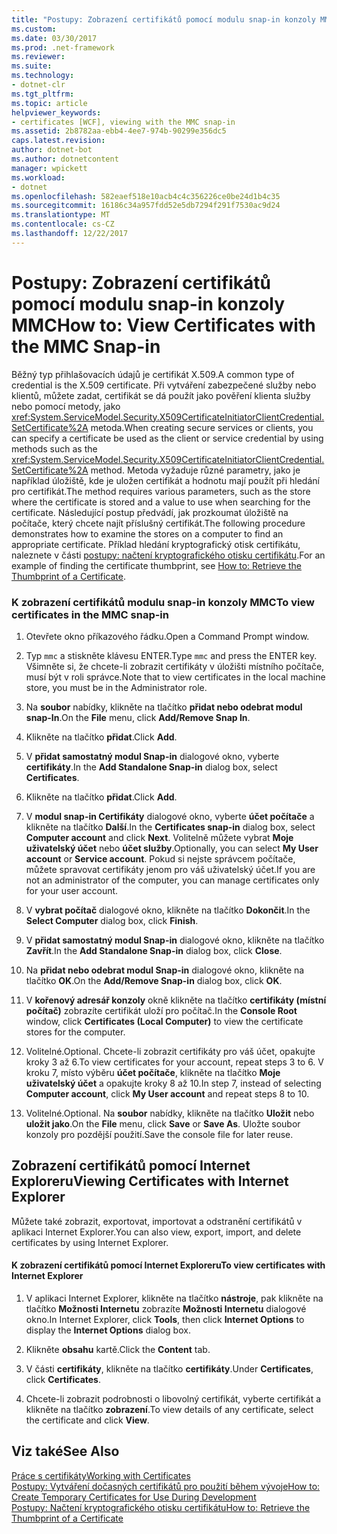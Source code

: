 ```yaml
---
title: "Postupy: Zobrazení certifikátů pomocí modulu snap-in konzoly MMC"
ms.custom: 
ms.date: 03/30/2017
ms.prod: .net-framework
ms.reviewer: 
ms.suite: 
ms.technology:
- dotnet-clr
ms.tgt_pltfrm: 
ms.topic: article
helpviewer_keywords:
- certificates [WCF], viewing with the MMC snap-in
ms.assetid: 2b8782aa-ebb4-4ee7-974b-90299e356dc5
caps.latest.revision: 
author: dotnet-bot
ms.author: dotnetcontent
manager: wpickett
ms.workload:
- dotnet
ms.openlocfilehash: 582eaef518e10acb4c4c356226ce0be24d1b4c35
ms.sourcegitcommit: 16186c34a957fdd52e5db7294f291f7530ac9d24
ms.translationtype: MT
ms.contentlocale: cs-CZ
ms.lasthandoff: 12/22/2017
---
```

# <a name="how-to-view-certificates-with-the-mmc-snap-in"></a><span data-ttu-id="e9743-102">Postupy: Zobrazení certifikátů pomocí modulu snap-in konzoly MMC</span><span class="sxs-lookup"><span data-stu-id="e9743-102">How to: View Certificates with the MMC Snap-in</span></span>
<span data-ttu-id="e9743-103">Běžný typ přihlašovacích údajů je certifikát X.509.</span><span class="sxs-lookup"><span data-stu-id="e9743-103">A common type of credential is the X.509 certificate.</span></span> <span data-ttu-id="e9743-104">Při vytváření zabezpečené služby nebo klientů, můžete zadat, certifikát se dá použít jako pověření klienta služby nebo pomocí metody, jako <xref:System.ServiceModel.Security.X509CertificateInitiatorClientCredential.SetCertificate%2A> metoda.</span><span class="sxs-lookup"><span data-stu-id="e9743-104">When creating secure services or clients, you can specify a certificate be used as the client or service credential by using methods such as the <xref:System.ServiceModel.Security.X509CertificateInitiatorClientCredential.SetCertificate%2A> method.</span></span> <span data-ttu-id="e9743-105">Metoda vyžaduje různé parametry, jako je například úložiště, kde je uložen certifikát a hodnotu mají použít při hledání pro certifikát.</span><span class="sxs-lookup"><span data-stu-id="e9743-105">The method requires various parameters, such as the store where the certificate is stored and a value to use when searching for the certificate.</span></span> <span data-ttu-id="e9743-106">Následující postup předvádí, jak prozkoumat úložiště na počítače, který chcete najít příslušný certifikát.</span><span class="sxs-lookup"><span data-stu-id="e9743-106">The following procedure demonstrates how to examine the stores on a computer to find an appropriate certificate.</span></span> <span data-ttu-id="e9743-107">Příklad hledání kryptografický otisk certifikátu, naleznete v části [postupy: načtení kryptografického otisku certifikátu](../../../../docs/framework/wcf/feature-details/how-to-retrieve-the-thumbprint-of-a-certificate.md).</span><span class="sxs-lookup"><span data-stu-id="e9743-107">For an example of finding the certificate thumbprint, see [How to: Retrieve the Thumbprint of a Certificate](../../../../docs/framework/wcf/feature-details/how-to-retrieve-the-thumbprint-of-a-certificate.md).</span></span>  
  
### <a name="to-view-certificates-in-the-mmc-snap-in"></a><span data-ttu-id="e9743-108">K zobrazení certifikátů modulu snap-in konzoly MMC</span><span class="sxs-lookup"><span data-stu-id="e9743-108">To view certificates in the MMC snap-in</span></span>  
  
1.  <span data-ttu-id="e9743-109">Otevřete okno příkazového řádku.</span><span class="sxs-lookup"><span data-stu-id="e9743-109">Open a Command Prompt window.</span></span>  
  
2.  <span data-ttu-id="e9743-110">Typ `mmc` a stiskněte klávesu ENTER.</span><span class="sxs-lookup"><span data-stu-id="e9743-110">Type `mmc` and press the ENTER key.</span></span> <span data-ttu-id="e9743-111">Všimněte si, že chcete-li zobrazit certifikáty v úložišti místního počítače, musí být v roli správce.</span><span class="sxs-lookup"><span data-stu-id="e9743-111">Note that to view certificates in the local machine store, you must be in the Administrator role.</span></span>  
  
3.  <span data-ttu-id="e9743-112">Na **soubor** nabídky, klikněte na tlačítko **přidat nebo odebrat modul snap-In**.</span><span class="sxs-lookup"><span data-stu-id="e9743-112">On the **File** menu, click **Add/Remove Snap In**.</span></span>  
  
4.  <span data-ttu-id="e9743-113">Klikněte na tlačítko **přidat**.</span><span class="sxs-lookup"><span data-stu-id="e9743-113">Click **Add**.</span></span>  
  
5.  <span data-ttu-id="e9743-114">V **přidat samostatný modul Snap-in** dialogové okno, vyberte **certifikáty**.</span><span class="sxs-lookup"><span data-stu-id="e9743-114">In the **Add Standalone Snap-in** dialog box, select **Certificates**.</span></span>  
  
6.  <span data-ttu-id="e9743-115">Klikněte na tlačítko **přidat**.</span><span class="sxs-lookup"><span data-stu-id="e9743-115">Click **Add**.</span></span>  
  
7.  <span data-ttu-id="e9743-116">V **modul snap-in Certifikáty** dialogové okno, vyberte **účet počítače** a klikněte na tlačítko **Další**.</span><span class="sxs-lookup"><span data-stu-id="e9743-116">In the **Certificates snap-in** dialog box, select **Computer account** and click **Next**.</span></span> <span data-ttu-id="e9743-117">Volitelně můžete vybrat **Moje uživatelský účet** nebo **účet služby**.</span><span class="sxs-lookup"><span data-stu-id="e9743-117">Optionally, you can select **My User account** or **Service account**.</span></span> <span data-ttu-id="e9743-118">Pokud si nejste správcem počítače, můžete spravovat certifikáty jenom pro váš uživatelský účet.</span><span class="sxs-lookup"><span data-stu-id="e9743-118">If you are not an administrator of the computer, you can manage certificates only for your user account.</span></span>  
  
8.  <span data-ttu-id="e9743-119">V **vybrat počítač** dialogové okno, klikněte na tlačítko **Dokončit**.</span><span class="sxs-lookup"><span data-stu-id="e9743-119">In the **Select Computer** dialog box, click **Finish**.</span></span>  
  
9. <span data-ttu-id="e9743-120">V **přidat samostatný modul Snap-in** dialogové okno, klikněte na tlačítko **Zavřít**.</span><span class="sxs-lookup"><span data-stu-id="e9743-120">In the **Add Standalone Snap-in** dialog box, click **Close**.</span></span>  
  
10. <span data-ttu-id="e9743-121">Na **přidat nebo odebrat modul Snap-in** dialogové okno, klikněte na tlačítko **OK**.</span><span class="sxs-lookup"><span data-stu-id="e9743-121">On the **Add/Remove Snap-in** dialog box, click **OK**.</span></span>  
  
11. <span data-ttu-id="e9743-122">V **kořenový adresář konzoly** okně klikněte na tlačítko **certifikáty (místní počítač)** zobrazíte certifikát uloží pro počítač.</span><span class="sxs-lookup"><span data-stu-id="e9743-122">In the **Console Root** window, click **Certificates (Local Computer)** to view the certificate stores for the computer.</span></span>  
  
12. <span data-ttu-id="e9743-123">Volitelné.</span><span class="sxs-lookup"><span data-stu-id="e9743-123">Optional.</span></span> <span data-ttu-id="e9743-124">Chcete-li zobrazit certifikáty pro váš účet, opakujte kroky 3 až 6.</span><span class="sxs-lookup"><span data-stu-id="e9743-124">To view certificates for your account, repeat steps 3 to 6.</span></span> <span data-ttu-id="e9743-125">V kroku 7, místo výběru **účet počítače**, klikněte na tlačítko **Moje uživatelský účet** a opakujte kroky 8 až 10.</span><span class="sxs-lookup"><span data-stu-id="e9743-125">In step 7, instead of selecting **Computer account**, click **My User account** and repeat steps 8 to 10.</span></span>  
  
13. <span data-ttu-id="e9743-126">Volitelné.</span><span class="sxs-lookup"><span data-stu-id="e9743-126">Optional.</span></span> <span data-ttu-id="e9743-127">Na **soubor** nabídky, klikněte na tlačítko **Uložit** nebo **uložit jako**.</span><span class="sxs-lookup"><span data-stu-id="e9743-127">On the **File** menu, click **Save** or **Save As**.</span></span> <span data-ttu-id="e9743-128">Uložte soubor konzoly pro pozdější použití.</span><span class="sxs-lookup"><span data-stu-id="e9743-128">Save the console file for later reuse.</span></span>  
  
## <a name="viewing-certificates-with-internet-explorer"></a><span data-ttu-id="e9743-129">Zobrazení certifikátů pomocí Internet Exploreru</span><span class="sxs-lookup"><span data-stu-id="e9743-129">Viewing Certificates with Internet Explorer</span></span>  
 <span data-ttu-id="e9743-130">Můžete také zobrazit, exportovat, importovat a odstranění certifikátů v aplikaci Internet Explorer.</span><span class="sxs-lookup"><span data-stu-id="e9743-130">You can also view, export, import, and delete certificates by using Internet Explorer.</span></span>  
  
#### <a name="to-view-certificates-with-internet-explorer"></a><span data-ttu-id="e9743-131">K zobrazení certifikátů pomocí Internet Exploreru</span><span class="sxs-lookup"><span data-stu-id="e9743-131">To view certificates with Internet Explorer</span></span>  
  
1.  <span data-ttu-id="e9743-132">V aplikaci Internet Explorer, klikněte na tlačítko **nástroje**, pak klikněte na tlačítko **Možnosti Internetu** zobrazíte **Možnosti Internetu** dialogové okno.</span><span class="sxs-lookup"><span data-stu-id="e9743-132">In Internet Explorer, click **Tools**, then click **Internet Options** to display the **Internet Options** dialog box.</span></span>  
  
2.  <span data-ttu-id="e9743-133">Klikněte **obsahu** kartě.</span><span class="sxs-lookup"><span data-stu-id="e9743-133">Click the **Content** tab.</span></span>  
  
3.  <span data-ttu-id="e9743-134">V části **certifikáty**, klikněte na tlačítko **certifikáty**.</span><span class="sxs-lookup"><span data-stu-id="e9743-134">Under **Certificates**, click **Certificates**.</span></span>  
  
4.  <span data-ttu-id="e9743-135">Chcete-li zobrazit podrobnosti o libovolný certifikát, vyberte certifikát a klikněte na tlačítko **zobrazení**.</span><span class="sxs-lookup"><span data-stu-id="e9743-135">To view details of any certificate, select the certificate and click **View**.</span></span>  
  
## <a name="see-also"></a><span data-ttu-id="e9743-136">Viz také</span><span class="sxs-lookup"><span data-stu-id="e9743-136">See Also</span></span>  
 [<span data-ttu-id="e9743-137">Práce s certifikáty</span><span class="sxs-lookup"><span data-stu-id="e9743-137">Working with Certificates</span></span>](../../../../docs/framework/wcf/feature-details/working-with-certificates.md)  
 [<span data-ttu-id="e9743-138">Postupy: Vytváření dočasných certifikátů pro použití během vývoje</span><span class="sxs-lookup"><span data-stu-id="e9743-138">How to: Create Temporary Certificates for Use During Development</span></span>](../../../../docs/framework/wcf/feature-details/how-to-create-temporary-certificates-for-use-during-development.md)  
 [<span data-ttu-id="e9743-139">Postupy: Načtení kryptografického otisku certifikátu</span><span class="sxs-lookup"><span data-stu-id="e9743-139">How to: Retrieve the Thumbprint of a Certificate</span></span>](../../../../docs/framework/wcf/feature-details/how-to-retrieve-the-thumbprint-of-a-certificate.md)
